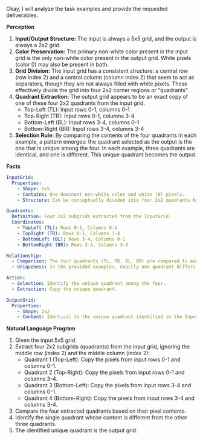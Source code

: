 Okay, I will analyze the task examples and provide the requested deliverables.

**Perception**

1.  **Input/Output Structure:** The input is always a 5x5 grid, and the output is always a 2x2 grid.
2.  **Color Preservation:** The primary non-white color present in the input grid is the only non-white color present in the output grid. White pixels (color 0) may also be present in both.
3.  **Grid Division:** The input grid has a consistent structure: a central row (row index 2) and a central column (column index 2) that seem to act as separators, though they are not always filled with white pixels. These effectively divide the grid into four 2x2 corner regions or "quadrants".
4.  **Quadrant Extraction:** The output grid appears to be an exact copy of one of these four 2x2 quadrants from the input grid.
    *   Top-Left (TL): Input rows 0-1, columns 0-1
    *   Top-Right (TR): Input rows 0-1, columns 3-4
    *   Bottom-Left (BL): Input rows 3-4, columns 0-1
    *   Bottom-Right (BR): Input rows 3-4, columns 3-4
5.  **Selection Rule:** By comparing the contents of the four quadrants in each example, a pattern emerges: the quadrant selected as the output is the one that is *unique* among the four. In each example, three quadrants are identical, and one is different. This unique quadrant becomes the output.

**Facts**


```yaml
InputGrid:
  Properties:
    - Shape: 5x5
    - Contains: One dominant non-white color and white (0) pixels.
    - Structure: Can be conceptually divided into four 2x2 quadrants by ignoring the middle row (index 2) and middle column (index 2).

Quadrants:
  Definition: Four 2x2 subgrids extracted from the InputGrid.
  Coordinates:
    - TopLeft (TL): Rows 0-1, Columns 0-1
    - TopRight (TR): Rows 0-1, Columns 3-4
    - BottomLeft (BL): Rows 3-4, Columns 0-1
    - BottomRight (BR): Rows 3-4, Columns 3-4

Relationship:
  - Comparison: The four quadrants (TL, TR, BL, BR) are compared to each other based on their pixel content.
  - Uniqueness: In the provided examples, exactly one quadrant differs in content from the other three.

Action:
  - Selection: Identify the unique quadrant among the four.
  - Extraction: Copy the unique quadrant.

OutputGrid:
  Properties:
    - Shape: 2x2
    - Content: Identical to the unique quadrant identified in the InputGrid.
```


**Natural Language Program**

1.  Given the input 5x5 grid.
2.  Extract four 2x2 subgrids (quadrants) from the input grid, ignoring the middle row (index 2) and the middle column (index 2):
    *   Quadrant 1 (Top-Left): Copy the pixels from input rows 0-1 and columns 0-1.
    *   Quadrant 2 (Top-Right): Copy the pixels from input rows 0-1 and columns 3-4.
    *   Quadrant 3 (Bottom-Left): Copy the pixels from input rows 3-4 and columns 0-1.
    *   Quadrant 4 (Bottom-Right): Copy the pixels from input rows 3-4 and columns 3-4.
3.  Compare the four extracted quadrants based on their pixel contents.
4.  Identify the single quadrant whose content is different from the other three quadrants.
5.  The identified unique quadrant is the output grid.